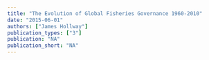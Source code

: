 ```yaml
---
title: "The Evolution of Global Fisheries Governance 1960-2010"
date: "2015-06-01"
authors: ["James Hollway"]
publication_types: ["3"]
publication: "NA"
publication_short: "NA"
---
```


